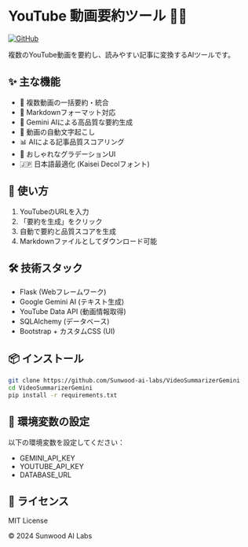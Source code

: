 # YouTube 動画要約ツール 🎥✨

[![GitHub](https://img.shields.io/badge/GitHub-VideoSummarizerGemini-orange)](https://github.com/Sunwood-ai-labs/VideoSummarizerGemini)

複数のYouTube動画を要約し、読みやすい記事に変換するAIツールです。

## ✨ 主な機能

- 🎯 複数動画の一括要約・統合
- 📝 Markdownフォーマット対応
- 💫 Gemini AIによる高品質な要約生成
- 🔄 動画の自動文字起こし
- 📊 AIによる記事品質スコアリング
- 🎨 おしゃれなグラデーションUI
- 🇯🇵 日本語最適化 (Kaisei Decolフォント)

## 🚀 使い方

1. YouTubeのURLを入力
2. 「要約を生成」をクリック
3. 自動で要約と品質スコアを生成
4. Markdownファイルとしてダウンロード可能

## 🛠️ 技術スタック

- Flask (Webフレームワーク)
- Google Gemini AI (テキスト生成)
- YouTube Data API (動画情報取得)
- SQLAlchemy (データベース)
- Bootstrap + カスタムCSS (UI)

## 📦 インストール

```bash
git clone https://github.com/Sunwood-ai-labs/VideoSummarizerGemini
cd VideoSummarizerGemini
pip install -r requirements.txt
```

## 🔑 環境変数の設定

以下の環境変数を設定してください：

- GEMINI_API_KEY
- YOUTUBE_API_KEY
- DATABASE_URL

## 💝 ライセンス

MIT License

© 2024 Sunwood AI Labs

